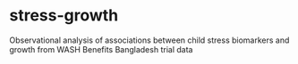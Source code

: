 # stress-growth
Observational analysis of associations between child stress biomarkers and growth from WASH Benefits Bangladesh trial data
